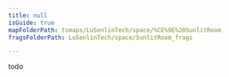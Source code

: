 ```yaml
---
title: null
isGuide: true
mapFolderPath: tsmaps/LuSenlinTech/space/%CE%9E%20SunlitRoom
fragsFolderPath: LuSenlinTech/space/SunlitRoom_frags

---
```



<!-- tsGuideRenderComment {"guide":{"id":"uIgIUL25A","path":"LuSenlinTech/space","fragmentFolderPath":"LuSenlinTech/space/SunlitRoom_frags"},"fragment":{"id":"uIgIUL25A","topLevelMapKey":"s7LPoI1Jr","mapKeyChain":"s7LPoI1Jr","guideID":"uIgIUL0lz","guidePath":"c:/GitHub/MuddySpud/MuddySpud.github.io/tsmaps/LuSenlinTech/space/SunlitRoom.tsmap","chartKey":"s7LPoI1Jr","isLeaf":true,"options":[]}} -->

todo